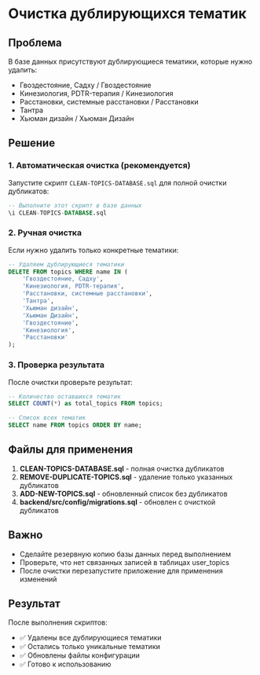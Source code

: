 # Очистка дублирующихся тематик

## Проблема
В базе данных присутствуют дублирующиеся тематики, которые нужно удалить:
- Гвоздестояние, Садху / Гвоздестояние
- Кинезиология, PDTR-терапия / Кинезиология  
- Расстановки, системные расстановки / Расстановки
- Тантра
- Хьюман дизайн / Хьюман Дизайн

## Решение

### 1. Автоматическая очистка (рекомендуется)
Запустите скрипт `CLEAN-TOPICS-DATABASE.sql` для полной очистки дубликатов:

```sql
-- Выполните этот скрипт в базе данных
\i CLEAN-TOPICS-DATABASE.sql
```

### 2. Ручная очистка
Если нужно удалить только конкретные тематики:

```sql
-- Удаляем дублирующиеся тематики
DELETE FROM topics WHERE name IN (
    'Гвоздестояние, Садху',
    'Кинезиология, PDTR-терапия', 
    'Расстановки, системные расстановки',
    'Тантра',
    'Хьюман дизайн',
    'Хьюман Дизайн',
    'Гвоздестояние',
    'Кинезиология', 
    'Расстановки'
);
```

### 3. Проверка результата
После очистки проверьте результат:

```sql
-- Количество оставшихся тематик
SELECT COUNT(*) as total_topics FROM topics;

-- Список всех тематик
SELECT name FROM topics ORDER BY name;
```

## Файлы для применения

1. **CLEAN-TOPICS-DATABASE.sql** - полная очистка дубликатов
2. **REMOVE-DUPLICATE-TOPICS.sql** - удаление только указанных дубликатов  
3. **ADD-NEW-TOPICS.sql** - обновленный список без дубликатов
4. **backend/src/config/migrations.sql** - обновлен с очисткой дубликатов

## Важно

- Сделайте резервную копию базы данных перед выполнением
- Проверьте, что нет связанных записей в таблицах user_topics
- После очистки перезапустите приложение для применения изменений

## Результат

После выполнения скриптов:
- ✅ Удалены все дублирующиеся тематики
- ✅ Остались только уникальные тематики
- ✅ Обновлены файлы конфигурации
- ✅ Готово к использованию
